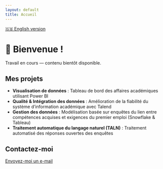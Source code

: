 ```yaml
---
layout: default
title: Accueil
---
```


[🇬🇧 English version](index-en.html)

# 👋 Bienvenue !

Travail en cours — contenu bientôt disponible.

## Mes projets

- **Visualisation de données** : Tableau de bord des affaires académiques utilisant Power BI  
- **Qualité & Intégration des données** : Amélioration de la fiabilité du système d’information académique avec Talend  
- **Gestion des données** : Modélisation basée sur enquêtes du lien entre compétences acquises et exigences du premier emploi (Snowflake & Tableau)  
- **Traitement automatique du langage naturel (TALN)** : Traitement automatisé des réponses ouvertes des enquêtes  

## Contactez-moi

[Envoyez-moi un e-mail](mailto:nadia.medjdoub@hotmail.com)

